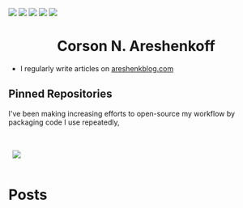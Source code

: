 ![](https://img.shields.io/badge/OS-Linux-informational?style=for-the-badge&logo=<LOGO_NAME>&logoColor=white&color=004027)
![](https://img.shields.io/badge/Code-R-informational?style=for-the-badge&logo=<LOGO_NAME>&logoColor=white&color=003BAA)
![](https://img.shields.io/badge/Code-Stan-informational?style=for-the-badge&logo=<LOGO_NAME>&logoColor=white&color=003BAA)
![](https://img.shields.io/badge/Writing-Latex-informational?style=for-the-badge&logo=<LOGO_NAME>&logoColor=white&color=BB5700)
![](https://img.shields.io/badge/Writing-RMarkdown-informational?style=for-the-badge&logo=<LOGO_NAME>&logoColor=white&color=BB5700)


<h1 align="center">Corson N. Areshenkoff</h1>

- I regularly write articles on [areshenkblog.com](areshenkblog.com)

## Pinned Repositories

I've been making increasing efforts to open-source my workflow by packaging code I use repeatedly, 

<br>

<a href="https://github.com/areshenk-rpackages/spdm">
  <img align="center" style="margin:1rem 0.5rem" src="https://github-readme-stats.vercel.app/api/pin/?username=areshenk-rpackages&repo=spdm&title_color=ffffff&text_color=c9cacc&icon_color=4AB197&bg_color=1A2B34" />
</a>

# Posts
<!-- BLOG-POST-LIST:START -->
<!-- BLOG-POST-LIST:END -->
